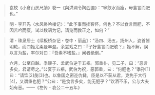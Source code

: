> 袁枚《小倉山房尺牘》卷一《與洪洞令陶西圃》：“寧飲水而瘦，毋食言而肥也。”

> 明・李开先〈水风卧吟楼记〉：“此予事而挂客怀，何也？不以食言而肥，不因苦吟而瘦，试以数语为记，请览而教正之，如何？”

> 清・珠泉居士《续板桥杂记・卷中・丽品》：“汤四、汤五，扬州人，姿首皆明艳，而四姬尤柔曼丰盈。余尝戏之曰：『子好食言而肥欤？』姬不解，误以言为盐，率尔对曰：『吾素不嗜盐。』闻者绝倒。”

> 六月，公至自越。季康子、孟武伯逆于五梧。郭重仆，见二子，曰：“恶言多矣，君请尽之。”公宴于五梧，武伯为祝，恶郭重，曰：“何肥也？”季孙[1]曰：“请饮[2]彘[3]也。以鲁国之密迩仇雠，臣是以不获从君，克免于大行[4]，又谓重也肥？”公曰：“是食言多矣，能无肥乎？”饮酒不乐，公与大夫始有恶。——《左传・哀公二十五年》

